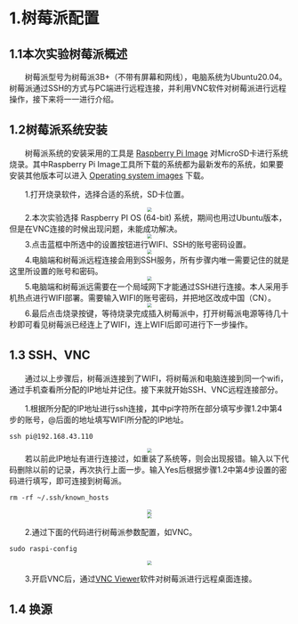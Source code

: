 # 1.树莓派配置
## 1.1本次实验树莓派概述
&emsp;&emsp;树莓派型号为树莓派3B+（不带有屏幕和网线），电脑系统为Ubuntu20.04。树莓派通过SSH的方式与PC端进行远程连接，并利用VNC软件对树莓派进行远程操作，接下来将一一进行介绍。
## 1.2树莓派系统安装
&emsp;&emsp;树莓派系统的安装采用的工具是 [Raspberry Pi Image](https://www.raspberrypi.com/software/)
对MicroSD卡进行系统烧录。其中Raspberry Pi Image工具所下载的系统都为最新发布的系统，如果要安装其他版本可以进入
[Operating system images](https://www.raspberrypi.com/software/operating-systems/) 下载。

&emsp;&emsp;1.打开烧录软件，选择合适的系统，SD卡位置。
<div align=center><img src="https://fjf-zdc.oss-cn-hangzhou.aliyuncs.com/raspberrypicture/%E5%B1%8F%E5%B9%95%E6%88%AA%E5%9B%BE%281%29.png?Expires=1654170490&OSSAccessKeyId=TMP.3KiQpVm3i9JEyLAK4W4JYFmdxFRbkAEgDrMY78YvXfVdjqE3jTnRzjfrQ2apkE7yuVRuG1CWoKyGvKHrAYbrXcyJXrVWFf&Signature=WuxqO5yzcbZPoYGHhoQQD7g%2Brpg%3D" style="zoom:50%"/></div>
&emsp;&emsp;2.本次实验选择 Raspberry PI OS (64-bit) 系统，期间也用过Ubuntu版本，但是在VNC连接的时候出现问题，未能成功解决。
<div align=center><img src="https://fjf-zdc.oss-cn-hangzhou.aliyuncs.com/raspberrypicture/%E5%B1%8F%E5%B9%95%E6%88%AA%E5%9B%BE%287%29.png?Expires=1654170526&OSSAccessKeyId=TMP.3KiQpVm3i9JEyLAK4W4JYFmdxFRbkAEgDrMY78YvXfVdjqE3jTnRzjfrQ2apkE7yuVRuG1CWoKyGvKHrAYbrXcyJXrVWFf&Signature=BrFPJhc%2F9TRCK5P%2BamlsaFZVKiM%3D" style="zoom:50%"/></div>
&emsp;&emsp;3.点击蓝框中所选中的设置按钮进行WIFI、SSH的账号密码设置。
<div align=center><img src="https://fjf-zdc.oss-cn-hangzhou.aliyuncs.com/raspberrypicture/%E5%B1%8F%E5%B9%95%E6%88%AA%E5%9B%BE%286%29_LI.jpg?Expires=1654170574&OSSAccessKeyId=TMP.3KiQpVm3i9JEyLAK4W4JYFmdxFRbkAEgDrMY78YvXfVdjqE3jTnRzjfrQ2apkE7yuVRuG1CWoKyGvKHrAYbrXcyJXrVWFf&Signature=B4sfjyYO9k9MThVocvyO04ldZfc%3D" style="zoom:50%"/></div>
&emsp;&emsp;4.电脑端和树莓派远程连接会用到SSH服务，所有步骤内唯一需要记住的就是这里所设置的账号和密码。
<div align=center><img src="https://fjf-zdc.oss-cn-hangzhou.aliyuncs.com/raspberrypicture/%E5%B1%8F%E5%B9%95%E6%88%AA%E5%9B%BE%2811%29.png?Expires=1654170589&OSSAccessKeyId=TMP.3KiQpVm3i9JEyLAK4W4JYFmdxFRbkAEgDrMY78YvXfVdjqE3jTnRzjfrQ2apkE7yuVRuG1CWoKyGvKHrAYbrXcyJXrVWFf&Signature=Dr6Q4eDvb%2BODUdEwXSVw6lmhKfI%3D" style="zoom:50%"/></div>
&emsp;&emsp;5.电脑端和树莓派远需要在一个局域网下才能通过SSH进行连接。本人采用手机热点进行WIFI部署。需要输入WIFI的账号密码，并把地区改成中国（CN）。
<div align=center><img src="https://fjf-zdc.oss-cn-hangzhou.aliyuncs.com/raspberrypicture/%E5%B1%8F%E5%B9%95%E6%88%AA%E5%9B%BE%288%29.png?Expires=1654170611&OSSAccessKeyId=TMP.3KiQpVm3i9JEyLAK4W4JYFmdxFRbkAEgDrMY78YvXfVdjqE3jTnRzjfrQ2apkE7yuVRuG1CWoKyGvKHrAYbrXcyJXrVWFf&Signature=EmsZXwrWnXbWTL03hM%2F9d5AJZtM%3D" style="zoom:50%"/></div>
&emsp;&emsp;6.最后点击烧录按键，等待烧录完成插入树莓派中，打开树莓派电源等待几十秒即可看见树莓派已经连上了WIFI，连上WIFI后即可进行下一步操作。

## 1.3 SSH、VNC
&emsp;&emsp;通过以上步骤后，树莓派连接到了WIFI，将树莓派和电脑连接到同一个wifi，通过手机查看所分配的IP地址并记住。接下来就开始SSH、VNC远程连接部分。

&emsp;&emsp;1.根据所分配的IP地址进行ssh连接，其中pi字符所在部分填写步骤1.2中第4步的账号，@后面的地址填写WIFI所分配的IP地址。
```
ssh pi@192.168.43.110
```

<div align=center><img src="https://fjf-zdc.oss-cn-hangzhou.aliyuncs.com/raspberrypicture/2022-05-13%2022-12-51%20%E7%9A%84%E5%B1%8F%E5%B9%95%E6%88%AA%E5%9B%BE.png?Expires=1654170633&OSSAccessKeyId=TMP.3KiQpVm3i9JEyLAK4W4JYFmdxFRbkAEgDrMY78YvXfVdjqE3jTnRzjfrQ2apkE7yuVRuG1CWoKyGvKHrAYbrXcyJXrVWFf&Signature=%2F8Xz1f6f9lx0pBZqgWdoeZ0LAMs%3D" style="zoom:50%"/></div>
&emsp;&emsp;若以前此IP地址有进行连接过，如重装了系统等，则会出现报错。输入以下代码删除以前的记录，再次执行上面一步。输入Yes后根据步骤1.2中第4步设置的密码进行填写，即可连接到树莓派。

```
rm -rf ~/.ssh/known_hosts
```
<div align=center><img src="https://fjf-zdc.oss-cn-hangzhou.aliyuncs.com/raspberrypicture/2022-05-31%2018-42-49%20%E7%9A%84%E5%B1%8F%E5%B9%95%E6%88%AA%E5%9B%BE.png?Expires=1654170648&OSSAccessKeyId=TMP.3KiQpVm3i9JEyLAK4W4JYFmdxFRbkAEgDrMY78YvXfVdjqE3jTnRzjfrQ2apkE7yuVRuG1CWoKyGvKHrAYbrXcyJXrVWFf&Signature=i0EL07COdW7P1ly6zwYGdleFy9c%3D" style="zoom:50%"/></div>
<div align=center><img src="https://fjf-zdc.oss-cn-hangzhou.aliyuncs.com/raspberrypicture/2022-05-31%2018-43-04%20%E7%9A%84%E5%B1%8F%E5%B9%95%E6%88%AA%E5%9B%BE.png?Expires=1654170665&OSSAccessKeyId=TMP.3KiQpVm3i9JEyLAK4W4JYFmdxFRbkAEgDrMY78YvXfVdjqE3jTnRzjfrQ2apkE7yuVRuG1CWoKyGvKHrAYbrXcyJXrVWFf&Signature=GTIq0g8MHXnaaKIvPLO4Pyr2upc%3D" style="zoom:50%"/></div>

&emsp;&emsp;2.通过下面的代码进行树莓派参数配置，如VNC。

```
sudo raspi-config
```
<div align=center><img src="https://fjf-zdc.oss-cn-hangzhou.aliyuncs.com/raspberrypicture/2022-05-31%2019-19-15%20%E7%9A%84%E5%B1%8F%E5%B9%95%E6%88%AA%E5%9B%BE.png?Expires=1654170690&OSSAccessKeyId=TMP.3KiQpVm3i9JEyLAK4W4JYFmdxFRbkAEgDrMY78YvXfVdjqE3jTnRzjfrQ2apkE7yuVRuG1CWoKyGvKHrAYbrXcyJXrVWFf&Signature=OoWyX8Hhw7Yqz4%2BzOOGawRNr4Ug%3D" style="zoom:50%"/></div>

&emsp;&emsp;3.开启VNC后，通过[VNC Viewer](https://www.realvnc.com/en/connect/download/viewer/)软件对树莓派进行远程桌面连接。


## 1.4 换源











